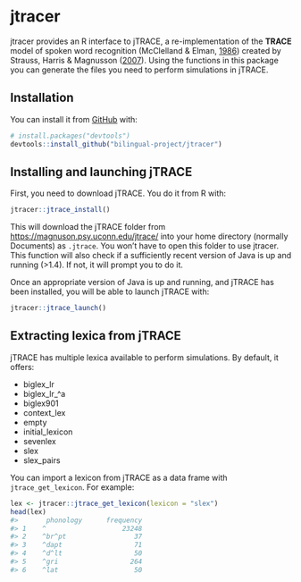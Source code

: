 
<!-- README.md is generated from README.Rmd. Please edit that file -->

# jtracer

<!-- badges: start -->
<!-- badges: end -->

jtracer provides an R interface to jTRACE, a re-implementation of the
**TRACE** model of spoken word recognition (McClelland & Elman,
[1986](https://www.sciencedirect.com/science/article/pii/0010028586900150))
created by Strauss, Harris & Magnusson
([2007](https://magnuson.psy.uconn.edu/jtrace/)). Using the functions in
this package you can generate the files you need to perform simulations
in jTRACE.

## Installation

You can install it from [GitHub](https://github.com/) with:

``` r
# install.packages("devtools")
devtools::install_github("bilingual-project/jtracer")
```

## Installing and launching jTRACE

First, you need to download jTRACE. You do it from R with:

``` r
jtracer::jtrace_install()
```

This will download the jTRACE folder from
<https://magnuson.psy.uconn.edu/jtrace/> into your home directory
(normally Documents) as `.jtrace`. You won’t have to open this folder to
use jtracer. This function will also check if a sufficiently recent
version of Java is up and running (&gt;1.4). If not, it will prompt you
to do it.

Once an appropriate version of Java is up and running, and jTRACE has
been installed, you will be able to launch jTRACE with:

``` r
jtracer::jtrace_launch()
```

## Extracting lexica from jTRACE

jTRACE has multiple lexica available to perform simulations. By default,
it offers:

-   biglex\_lr
-   biglex\_lr\_^a
-   biglex901
-   context\_lex
-   empty
-   initial\_lexicon
-   sevenlex
-   slex
-   slex\_pairs

You can import a lexicon from jTRACE as a data frame with
`jtrace_get_lexicon`. For example:

``` r
lex <- jtracer::jtrace_get_lexicon(lexicon = "slex")
head(lex)
#>       phonology      frequency
#> 1    ^                   23248
#> 2    ^br^pt                 37
#> 3    ^dapt                  71
#> 4    ^d^lt                  50
#> 5    ^gri                  264
#> 6    ^lat                   50
```

